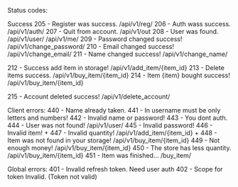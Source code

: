 

Status codes:

Success
205 - Register was success. /api/v1/reg/ 
206 - Auth wass success. /api/v1/auth/
207 - Quit from account. /api/v1/out
208 - User was found. /api/v1/user/ /api/v1/me/
209 - Password changed success! /api/v1/change_password/
210 - Email changed success! /api/v1/change_email/
211 - Name changed success! /api/v1/change_name/

212 - Success add item in storage! /api/v1/add_item/{item_id}
213 - Delete items success. /api/v1/buy_item/{item_id}
214 - Item {item} bought success! /api/v1/buy_item/{item_id}

215 - Account deleted success!  /api/v1/delete_account/


Client errors:
440 - Name already taken. 
441 - In username must be only letters and numbers! 
442 - Invalid name or password!
443 - You dont auth. 
444 - User was not found! /api/v1/user/
445 - Invalid password!
446 - Invalid item! +
447 - Invalid quantity! /api/v1/add_item/{item_id} +
448 - Item was not found in your storage! /api/v1/buy_item/{item_id}
449 - Not enough money! /api/v1/buy_item/{item_id}
450 - The store has less quantity. /api/v1/buy_item/{item_id}
451 - Item was finished... /buy_item/


Global errors:
401 - Invalid refresh token. Need user auth
402 - Scope for token Invalid. (Token not valid)
